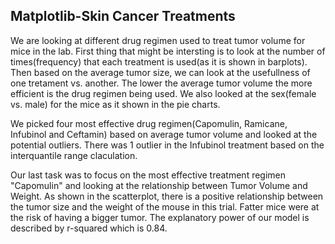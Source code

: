 ## Matplotlib-Skin Cancer Treatments 

 We are looking at different drug regimen used to treat tumor volume for mice in the lab. First thing that might be intersting is to look at the number of times(frequency) that each treatment is used(as it is shown in barplots). Then based on the average tumor size, we can look at the usefullness of one tretament vs. another. The lower the average tumor volume the more efficient is the drug regimen being used. We also looked at the sex(female vs. male) for the mice as it shown in the pie charts.

 We picked four most effective drug regimen(Capomulin, Ramicane, Infubinol and Ceftamin) based on average tumor volume and looked at the potential outliers. There was 1 outlier in the Infubinol treatment based on the interquantile range claculation. 
 
 Our last task was to focus on the most effective treatment regimen "Capomulin" and looking at the relationship between Tumor Volume and Weight. As shown in the scatterplot, there is a positive relationship between the tumor size and the weight of the mouse in this trial. Fatter mice were at the risk of having a bigger tumor. The explanatory power of our model is described by r-squared which is 0.84.

